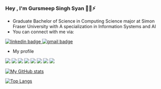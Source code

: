 ### Hey , I'm Gursmeep Singh Syan        👋🔭⚡
 - Graduate Bachelor of Science in Computing Science major at Simon Fraser University with A specialization in Information Systems and AI
- You can connect with me via:
<p>
  <a href="https://www.linkedin.com/in/gursmeep-singh-syan/">
   <img src="https://img.shields.io/badge/LinkedIn-0077B5?style=for-the-badge&logo=linkedin&logoColor=whitehttps://www.linkedin.com/in/gursmeep-singh-syan/" alt="linkedin badge">
  </a>
  <a href="mailto:gursmeep@gmail.com">
   <img src="https://img.shields.io/badge/Email%20-D14836?style=for-the-badge&logo=gmail&logoColor=white" alt="gmail badge">
  </a>
 </p>

- My profile

![](https://img.shields.io/badge/Python-blue)
![](https://img.shields.io/badge/C++-red)
![](https://img.shields.io/badge/C-green)
![](https://img.shields.io/badge/R-9cf)
![](https://img.shields.io/badge/Java-orange)
![](https://img.shields.io/badge/SQL-blue)
![](https://img.shields.io/badge/Git-inactive&?style=social&logo=appveyor)
![](https://img.shields.io/badge/Favourite%20Text%20Editor-Atom-brightgreen)

[![My GitHub stats](https://github-readme-stats.vercel.app/api?username=gursmeepsyan&hide=issues,stars,prs&count_private=true&show_icons=true&theme=radical)
](https://github.com/anuraghazra/github-readme-stats)

[![Top Langs](https://github-readme-stats.vercel.app/api/top-langs/?username=gursmeepsyan&layout=compact&card_width=450)](https://github.com/anuraghazra/github-readme-stats)




<!--
thanks to https://github.com/anuraghazra/github-readme-stats for readme-stats
**gursmeepsyan/gursmeepsyan** is a ✨ _special_ ✨ repository because its `README.md` (this file) appears on your GitHub profile.

Here are some ideas to get you started:

- 🔭 I’m currently working on ...
- 🌱 I’m currently learning ...
- 👯 I’m looking to collaborate on ...
- 🤔 I’m looking for help with ...
- 💬 Ask me about ...
- 📫 How to reach me: ...
- 😄 Pronouns: ...
- ⚡ Fun fact: ...
-->
